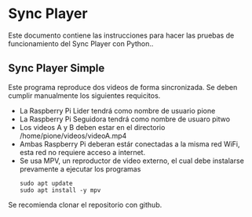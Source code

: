# Sync Player

Este documento contiene las instrucciones para hacer las pruebas de funcionamiento del Sync Player con Python..

## Sync Player Simple

Este programa reproduce dos videos de forma sincronizada. Se deben cumplir manualmente los siguientes requicitos.

- La Raspberry Pi Lider tendrá como nombre de usuario pione
- La Raspberry Pi Seguidora tendrá como nombre de usuaro pitwo
- Los videos A y B deben estar en el directorio /home/pione/videos/videoA.mp4
- Ambas Raspberry Pi deberan estár conectadas a la misma red WiFi, esta red no requiere acceso a internet.
- Se usa MPV, un reproductor de video externo, el cual debe instalarse prevamente a ejecutar los programas
    ```
    sudo apt update
    sudo apt install -y mpv
    ```

Se recomienda clonar el repositorio con github.

